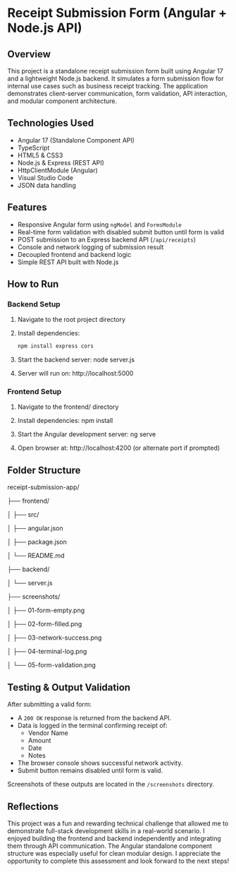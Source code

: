# Receipt Submission Form (Angular + Node.js API)

## Overview
This project is a standalone receipt submission form built using Angular 17 and a lightweight Node.js backend. It simulates a form submission flow for internal use cases such as business receipt tracking. The application demonstrates client-server communication, form validation, API interaction, and modular component architecture.

## Technologies Used
- Angular 17 (Standalone Component API)
- TypeScript
- HTML5 & CSS3
- Node.js & Express (REST API)
- HttpClientModule (Angular)
- Visual Studio Code
- JSON data handling

## Features
- Responsive Angular form using `ngModel` and `FormsModule`
- Real-time form validation with disabled submit button until form is valid
- POST submission to an Express backend API (`/api/receipts`)
- Console and network logging of submission result
- Decoupled frontend and backend logic
- Simple REST API built with Node.js

## How to Run

### Backend Setup
1. Navigate to the root project directory
2. Install dependencies:
   ```bash
   npm install express cors
   
3. Start the backend server:
   node server.js

4. Server will run on: http://localhost:5000

### Frontend Setup
1. Navigate to the frontend/ directory

2. Install dependencies:
   npm install

3. Start the Angular development server:
   ng serve

4. Open browser at: http://localhost:4200 (or alternate port if prompted)

## Folder Structure

receipt-submission-app/

├── frontend/

│   ├── src/

│   ├── angular.json

│   ├── package.json

│   └── README.md

├── backend/

│   └── server.js

├── screenshots/

│   ├── 01-form-empty.png

│   ├── 02-form-filled.png

│   ├── 03-network-success.png

│   ├── 04-terminal-log.png

│   └── 05-form-validation.png




## Testing & Output Validation

After submitting a valid form:
- A `200 OK` response is returned from the backend API.
- Data is logged in the terminal confirming receipt of:
  - Vendor Name
  - Amount
  - Date
  - Notes
- The browser console shows successful network activity.
- Submit button remains disabled until form is valid.

Screenshots of these outputs are located in the `/screenshots` directory.

## Reflections

This project was a fun and rewarding technical challenge that allowed me to demonstrate full-stack development skills in a real-world scenario. I enjoyed building the frontend and backend independently and integrating them through API communication. The Angular standalone component structure was especially useful for clean modular design. I appreciate the opportunity to complete this assessment and look forward to the next steps!


